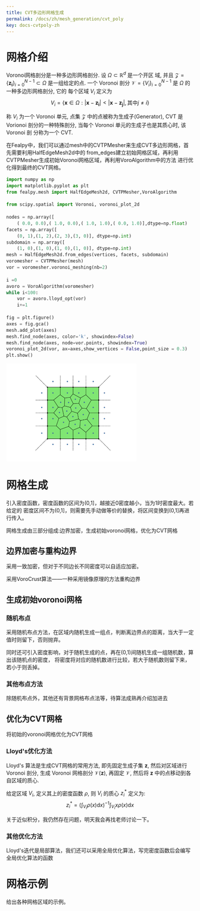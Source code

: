 ```yaml
---
title: CVT多边形网格生成
permalink: /docs/zh/mesh_generation/cvt_poly
key: docs-cvtpoly-zh
---
```


# 网格介绍

<!--
介绍voronoi网格和CVT网格的一些性质，说明Fealpy中的CVT多边形网格基于CVTPMesher
生成，以正方形为例给出一个基本的例子。
-->

Voronoi网格剖分是一种多边形网格剖分. 设 $\Omega\subset\mathbb{R}^d$ 是一个开区
域, 并且 $\mathcal{Z} =\{\boldsymbol{z_i}\}_{i=0}^{N-1}\subset\Omega$ 是一组给定的点. 一个 
Voronoi 剖分 $\mathcal{V} = \{V_i\}_{i=0}^{N-1}$ 是 $\Omega$ 的一种多边形网格剖分, 它的
每个区域 $V_i$ 定义为
$$    
    V_i=\{\boldsymbol{x}\in\Omega:|\boldsymbol{x}-\boldsymbol{z_i}|<|\boldsymbol{x}-\boldsymbol{z_j}|,\text{其中}j\neq i\}
$$

称 $V_i$ 为一个 Voronoi 单元, 点集 $\mathcal{Z}$ 中的点被称为生成子(Generator),  CVT 是
Vorionoi 剖分的一种特殊剖分, 当每个 Voronoi 单元的生成子也是其质心时, 该 Voronoi 剖
分称为一个 CVT.

在Fealpy中，我们可以通过mesh中的CVTPMesher来生成CVT多边形网格，首先需要利用HalfEdgeMesh2d中的
from_edges建立初始网格区域，再利用CVTPMesher生成初始Voronoi网格区域，再利用VoroAlgorithm中的方法
进行优化得到最终的CVT网格。

```python
import numpy as np
import matplotlib.pyplot as plt
from fealpy.mesh import HalfEdgeMesh2d, CVTPMesher,VoroAlgorithm

from scipy.spatial import Voronoi, voronoi_plot_2d

nodes = np.array([
    ( 0.0, 0.0),( 1.0, 0.0),( 1.0, 1.0),( 0.0, 1.0)],dtype=np.float)
facets = np.array([
    (0, 1),(1, 2),(2, 3),(3, 0)], dtype=np.int)
subdomain = np.array([
    (1, 0),(1, 0),(1, 0),(1, 0)], dtype=np.int)
mesh = HalfEdgeMesh2d.from_edges(vertices, facets, subdomain)
voromesher = CVTPMesher(mesh)
vor = voromesher.voronoi_meshing(nb=2)

i =0
avoro = VoroAlgorithm(voromesher)
while i<100:
    vor = avoro.lloyd_opt(vor)
    i+=1

fig = plt.figure()
axes = fig.gca()
mesh.add_plot(axes)
mesh.find_node(axes, color='k', showindex=False)
mesh.find_node(axes, node=vor.points, showindex=True)
voronoi_plot_2d(vor, ax=axes,show_vertices = False,point_size = 0.3)
plt.show()
```

<img src='../../../assets/images/mesh-generation/cvt-poly/square.png' width='350'  title = '正方形区域'>

<!--
简单介绍一下生成网格所需的数据结构以及各个步骤的作用
-->

# 网格生成
引入密度函数，密度函数的区间为(0,1]，越接近0密度越小，当为1时密度最大。若给定的
密度区间不为(0,1]，则需要先手动做等价的替换，将区间变换到(0,1]再进行传入。

网格生成由三部分组成:边界加密，生成初始voronoi网格，优化为CVT网格

## 边界加密与重构边界
采用一致加密，但对于不同边长不同密度可以自适应加密。

采用VoroCrust算法——一种采用镜像原理的方法重构边界
## 生成初始voronoi网格
### 随机布点
采用随机布点方法，在区域内随机生成一组点，判断离边界点的距离，当大于一定值时则留下，否则抛弃。

同时还可引入密度影响，对于随机生成的点，再在(0,1)间随机生成一组随机数，算出该随机点的密度，
将密度将对应的随机数进行比较，若大于随机数则留下来，若小于则丢掉。
### 其他布点方法
除随机布点外，其他还有背景网格布点法等，待算法成熟再介绍加进去

## 优化为CVT网格
将初始的voronoi网格优化为CVT网格
### Lloyd's优化方法
Lloyd's 算法是生成CVT网格的常用方法, 即先固定生成子集 $\boldsymbol{z}$, 然后对区域进行
Voronoi 剖分, 生成 Voronoi 网格剖分 $\mathcal{V}(\boldsymbol{z})$, 再固定 
$\mathcal{V}$, 然后将 $\boldsymbol{z}$ 中的点移动到各自区域的质心.

给定区域 $V_i$, 定义其上的密度函数 $\rho$, 则 $V_i$ 的质心 $z_i^{*}$ 定义为:
$$
z_i^{*} = \left(\int_{V_i}\rho(x)\text{d}x\right)^{-1}\int_{V_i}x\rho(x)\text{d}x
$$

关于近似积分，我仍然存在问题，明天我会再找老师讨论一下。
### 其他优化方法
Lloyd's迭代是局部算法，我们还可以采用全局优化算法，写完密度函数后会编写全局优化算法的函数

# 网格示例

给出各种网格区域的示例。




